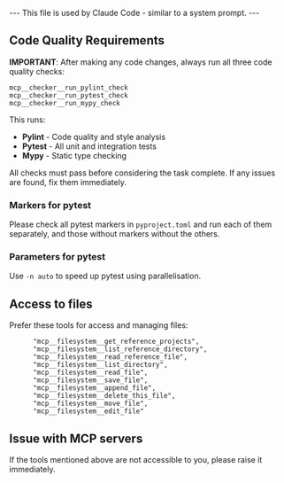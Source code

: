 --- This file is used by Claude Code - similar to a system prompt. ---

## Code Quality Requirements

**IMPORTANT**: After making any code changes, always run all three code quality checks:

```
mcp__checker__run_pylint_check
mcp__checker__run_pytest_check
mcp__checker__run_mypy_check
```

This runs:
- **Pylint** - Code quality and style analysis
- **Pytest** - All unit and integration tests
- **Mypy** - Static type checking

All checks must pass before considering the task complete. If any issues are found, fix them immediately.

### Markers for pytest

Please check all pytest markers in `pyproject.toml` and run each of them separately, and those without markers without the others.

### Parameters for pytest

Use `-n auto` to speed up pytest using parallelisation.

## Access to files

Prefer these tools for access and managing files:
```
      "mcp__filesystem__get_reference_projects",
      "mcp__filesystem__list_reference_directory",
      "mcp__filesystem__read_reference_file",
      "mcp__filesystem__list_directory",
      "mcp__filesystem__read_file",
      "mcp__filesystem__save_file",
      "mcp__filesystem__append_file",
      "mcp__filesystem__delete_this_file",
      "mcp__filesystem__move_file",
      "mcp__filesystem__edit_file"
```

## Issue with MCP servers

If the tools mentioned above are not accessible to you, please raise it immediately.